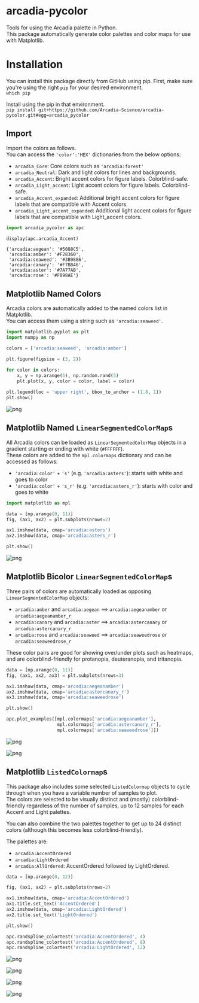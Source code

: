 # arcadia-pycolor
Tools for using the Arcadia palette in Python.  
This package automatically generate color palettes and color maps for use with Matplotlib.

# Installation
You can install this package directly from GitHub using pip.
First, make sure you're using the right `pip` for your desired environment.  
`which pip`

Install using the pip in that environment.  
`pip install git+https://github.com/Arcadia-Science/arcadia-pycolor.git#egg=arcadia_pycolor`

## Import

Import the colors as follows.  
You can access the `'color':'HEX'` dictionaries from the below options:
- `arcadia_Core`: Core colors such as `'arcadia:forest'`
- `arcadia_Neutral`: Dark and light colors for lines and backgrounds.
- `arcadia_Accent`: Bright accent colors for figure labels. Colorblind-safe.
- `arcadia_Light_accent`: Light accent colors for figure labels. Colorblind-safe.
- `arcadia_Accent_expanded`: Additional bright accent colors for figure labels that are compatible with Accent colors.
- `arcadia_Light_accent_expanded`: Additional light accent colors for figure labels that are compatible with Light_accent colors.


```python
import arcadia_pycolor as apc

display(apc.arcadia_Accent)
```


    {'arcadia:aegean': '#5088C5',
     'arcadia:amber': '#F28360',
     'arcadia:seaweed': '#3B9886',
     'arcadia:canary': '#F7B846',
     'arcadia:aster': '#7A77AB',
     'arcadia:rose': '#F898AE'}


## Matplotlib Named Colors
Arcadia colors are automatically added to the named colors list in Matplotlib.  
You can access them using a string such as `'arcadia:seaweed'`.


```python
import matplotlib.pyplot as plt
import numpy as np

colors = ['arcadia:seaweed', 'arcadia:amber']

plt.figure(figsize = (3, 2))

for color in colors:
    x, y = np.arange(5), np.random.rand(5)
    plt.plot(x, y, color = color, label = color)
    
plt.legend(loc = 'upper right', bbox_to_anchor = (1.8, 1))
plt.show()
```


    
![png](README_files/README_4_0.png)
    


## Matplotlib Named `LinearSegmentedColorMap`s

All Arcadia colors can be loaded as `LinearSegmentedColorMap` objects in a gradient starting or ending with white (`#FFFFFF`).  
These colors are added to the `mpl.colormaps` dictionary and can be accessed as follows:

- `'arcadia:color'` + `'s'` (e.g. `'arcadia:asters'`): starts with white and goes to color
- `'arcadia:color'` + `'s_r'` (e.g. `'arcadia:asters_r'`): starts with color and goes to white


```python
import matplotlib as mpl

data = [np.arange(0, 11)]
fig, (ax1, ax2) = plt.subplots(nrows=2)

ax1.imshow(data, cmap='arcadia:asters')
ax2.imshow(data, cmap='arcadia:asters_r')

plt.show()
```


    
![png](README_files/README_6_0.png)
    


## Matplotlib Bicolor `LinearSegmentedColorMap`s

Three pairs of colors are automatically loaded as opposing `LinearSegmentedColorMap` objects:
- `arcadia:amber` and `arcadia:aegean` ==> `arcadia:aegeanamber` or `arcadia:aegeanamber_r`
- `arcadia:canary` and `arcadia:aster` ==> `arcadia:astercanary` or `arcadia:astercanary_r`
- `arcadia:rose` and `arcadia:seaweed` ==> `arcadia:seaweedrose` or `arcadia:seaweedrose_r`

These color pairs are good for showing over/under plots such as heatmaps, and are colorblind-friendly for protanopia, deuteranopia, and tritanopia.


```python
data = [np.arange(0, 11)]
fig, (ax1, ax2, ax3) = plt.subplots(nrows=3)

ax1.imshow(data, cmap='arcadia:aegeanamber')
ax2.imshow(data, cmap='arcadia:astercanary_r')
ax3.imshow(data, cmap='arcadia:seaweedrose')

plt.show()

apc.plot_examples([mpl.colormaps['arcadia:aegeanamber'], 
                   mpl.colormaps['arcadia:astercanary_r'], 
                   mpl.colormaps['arcadia:seaweedrose']])
```


    
![png](README_files/README_8_0.png)
    



    
![png](README_files/README_8_1.png)
    


## Matplotlib `ListedColormap`s

This package also includes some selected `ListedColormap` objects to cycle through when you have a variable number of samples to plot.  
The colors are selected to be visually distinct and (mostly) colorblind-friendly regardless of the number of samples, up to 12 samples for each Accent and Light palettes.  

You can also combine the two palettes together to get up to 24 distinct colors (although this becomes less colorblind-friendly).

The palettes are:
- `arcadia:AccentOrdered`
- `arcadia:LightOrdered`
- `arcadia:AllOrdered`: AccentOrdered followed by LightOrdered.


```python
data = [np.arange(0, 12)]

fig, (ax1, ax2) = plt.subplots(nrows=2)

ax1.imshow(data, cmap='arcadia:AccentOrdered')
ax1.title.set_text('AccentOrdered')
ax2.imshow(data, cmap='arcadia:LightOrdered')
ax2.title.set_text('LightOrdered')

plt.show()

apc.randspline_colortest('arcadia:AccentOrdered', 4)
apc.randspline_colortest('arcadia:AccentOrdered', 8)
apc.randspline_colortest('arcadia:LightOrdered', 12)
```


    
![png](README_files/README_10_0.png)
    



    
![png](README_files/README_10_1.png)
    



    
![png](README_files/README_10_2.png)
    



    
![png](README_files/README_10_3.png)
    



```python

```
